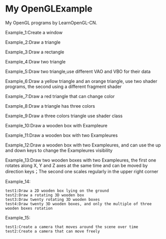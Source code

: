 # My OpenGLExample
My OpenGL programs by LearnOpenGL-CN.

Example_1:Create  a window

Example_2:Draw a triangle

Example_3:Draw a rectangle

Example_4:Draw two triangle

Example_5:Draw two triangle,use different VAO and VBO for their data

Example_6:Draw a yellow triangle and an orange triangle, use two shader programs, the second using a different fragment shader

Example_7:Draw a red triangle that can change color

Example_8:Draw a triangle has three colors

Example_9:Draw a three colors triangle use shader class

Example_10:Draw a wooden box with Exampleure

Example_11:Draw a wooden box with two Exampleures

Example_12:Draw a wooden box with two Exampleures, and can use the up and down keys to change the Exampleures visibility

Example_13:Draw two wooden boxes with two Exampleures, the first one rotates along X, Y and Z axes at the same time and can be moved by direction keys；The second one scales regularly in the upper right corner

Example_14:

    test1:Draw a 2D wooden box lying on the ground
    test2:Draw a rotating 3D wooden box
    test3:Draw twenty rotating 3D wooden boxes
    test4:Draw twenty 3D wooden boxes, and only the multiple of three wooden boxes rotation

Example_15:

    test1:Create a camera that moves around the scene over time
    test2:Create a camera that can move freely

